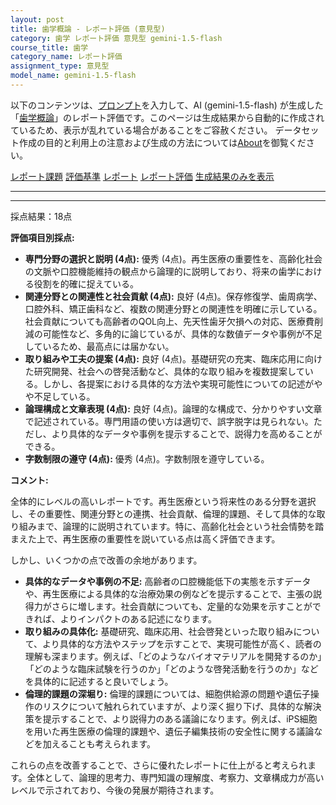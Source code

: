```yaml
---
layout: post
title: 歯学概論 - レポート評価 (意見型)
category: 歯学 レポート評価 意見型 gemini-1.5-flash
course_title: 歯学
category_name: レポート評価
assignment_type: 意見型
model_name: gemini-1.5-flash
---
```


以下のコンテンツは、[プロンプト](https://github.com/takedatoshiyuki/synthetic_assignments/tree/main/generated/歯学/gemini-1.5-flash/prompt_レポート評価-意見型.md)を入力して、AI (gemini-1.5-flash) が生成した「[歯学概論](/contents/歯学/)」のレポート評価です。このページは生成結果から自動的に作成されているため、表示が乱れている場合があることをご容赦ください。
データセット作成の目的と利用上の注意および生成の方法については[About](/About)を御覧ください。

[レポート課題](../レポート課題-意見型)
[評価基準](../評価基準-意見型)
[レポート](../レポート-意見型)
[レポート評価](../レポート評価-意見型)
[生成結果のみを表示](https://github.com/takedatoshiyuki/synthetic_assignments/tree/main/generated/歯学/gemini-1.5-flash/レポート評価-意見型.md)
  

***
***
  
採点結果：18点

**評価項目別採点:**

* **専門分野の選択と説明 (4点):** 優秀 (4点)。再生医療の重要性を、高齢化社会の文脈や口腔機能維持の観点から論理的に説明しており、将来の歯学における役割を的確に捉えている。
* **関連分野との関連性と社会貢献 (4点):** 良好 (4点)。保存修復学、歯周病学、口腔外科、矯正歯科など、複数の関連分野との関連性を明確に示している。社会貢献についても高齢者のQOL向上、先天性歯牙欠損への対応、医療費削減の可能性など、多角的に論じているが、具体的な数値データや事例が不足しているため、最高点には届かない。
* **取り組みや工夫の提案 (4点):** 良好 (4点)。基礎研究の充実、臨床応用に向けた研究開発、社会への啓発活動など、具体的な取り組みを複数提案している。しかし、各提案における具体的な方法や実現可能性についての記述がやや不足している。
* **論理構成と文章表現 (4点):** 良好 (4点)。論理的な構成で、分かりやすい文章で記述されている。専門用語の使い方は適切で、誤字脱字は見られない。ただし、より具体的なデータや事例を提示することで、説得力を高めることができる。
* **字数制限の遵守 (4点):** 優秀 (4点)。字数制限を遵守している。


**コメント:**

全体的にレベルの高いレポートです。再生医療という将来性のある分野を選択し、その重要性、関連分野との連携、社会貢献、倫理的課題、そして具体的な取り組みまで、論理的に説明されています。特に、高齢化社会という社会情勢を踏まえた上で、再生医療の重要性を説いている点は高く評価できます。

しかし、いくつかの点で改善の余地があります。

* **具体的なデータや事例の不足:** 高齢者の口腔機能低下の実態を示すデータや、再生医療による具体的な治療効果の例などを提示することで、主張の説得力がさらに増します。社会貢献についても、定量的な効果を示すことができれば、よりインパクトのある記述になります。
* **取り組みの具体化:**  基礎研究、臨床応用、社会啓発といった取り組みについて、より具体的な方法やステップを示すことで、実現可能性が高く、読者の理解も深まります。例えば、「どのようなバイオマテリアルを開発するのか」「どのような臨床試験を行うのか」「どのような啓発活動を行うのか」などを具体的に記述すると良いでしょう。
* **倫理的課題の深堀り:** 倫理的課題については、細胞供給源の問題や遺伝子操作のリスクについて触れられていますが、より深く掘り下げ、具体的な解決策を提示することで、より説得力のある議論になります。例えば、iPS細胞を用いた再生医療の倫理的課題や、遺伝子編集技術の安全性に関する議論などを加えることも考えられます。


これらの点を改善することで、さらに優れたレポートに仕上がると考えられます。全体として、論理的思考力、専門知識の理解度、考察力、文章構成力が高いレベルで示されており、今後の発展が期待されます。
